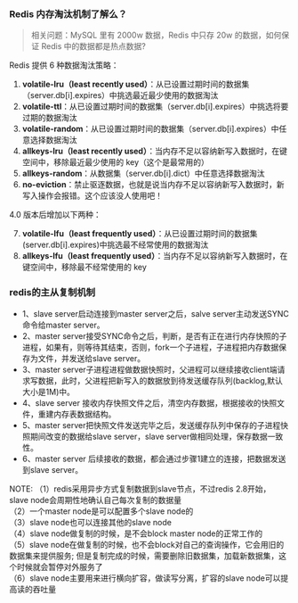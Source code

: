 ### Redis 内存淘汰机制了解么？

> 相关问题：MySQL 里有 2000w 数据，Redis 中只存 20w 的数据，如何保证 Redis 中的数据都是热点数据?

Redis 提供 6 种数据淘汰策略：

1. **volatile-lru（least recently used）**：从已设置过期时间的数据集（server.db[i].expires）中挑选最近最少使用的数据淘汰
2. **volatile-ttl**：从已设置过期时间的数据集（server.db[i].expires）中挑选将要过期的数据淘汰
3. **volatile-random**：从已设置过期时间的数据集（server.db[i].expires）中任意选择数据淘汰
4. **allkeys-lru（least recently used）**：当内存不足以容纳新写入数据时，在键空间中，移除最近最少使用的 key（这个是最常用的）
5. **allkeys-random**：从数据集（server.db[i].dict）中任意选择数据淘汰
6. **no-eviction**：禁止驱逐数据，也就是说当内存不足以容纳新写入数据时，新写入操作会报错。这个应该没人使用吧！

4.0 版本后增加以下两种：

7. **volatile-lfu（least frequently used）**：从已设置过期时间的数据集(server.db[i].expires)中挑选最不经常使用的数据淘汰
8. **allkeys-lfu（least frequently used）**：当内存不足以容纳新写入数据时，在键空间中，移除最不经常使用的 key


###  redis的主从复制机制
- 1、slave server启动连接到master server之后，salve server主动发送SYNC命令给master server。
- 2、master server接受SYNC命令之后，判断，是否有正在进行内存快照的子进程，如果有，则等待其结束，否则，fork一个子进程，子进程把内存数据保存为文件，并发送给slave server。
- 3、master server子进程进程做数据快照时，父进程可以继续接收client端请求写数据，此时，父进程把新写入的数据放到待发送缓存队列(backlog,默认大小是1M)中。
- 4、slave server 接收内存快照文件之后，清空内存数据，根据接收的快照文件，重建内存表数据结构。
- 5、master server把快照文件发送完毕之后，发送缓存队列中保存的子进程快照期间改变的数据给slave server，slave server做相同处理，保存数据一致性。
- 6、master server 后续接收的数据，都会通过步骤1建立的连接，把数据发送到slave server。

NOTE:
（1）redis采用异步方式复制数据到slave节点，不过redis 2.8开始，slave node会周期性地确认自己每次复制的数据量    
（2）一个master node是可以配置多个slave node的    
（3）slave node也可以连接其他的slave node    
（4）slave node做复制的时候，是不会block master node的正常工作的      
（5）slave node在做复制的时候，也不会block对自己的查询操作，它会用旧的数据集来提供服务; 但是复制完成的时候，需要删除旧数据集，加载新数据集，这个时候就会暂停对外服务了    
（6）slave node主要用来进行横向扩容，做读写分离，扩容的slave node可以提高读的吞吐量    
